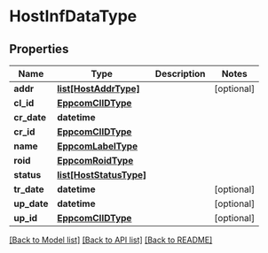 # HostInfDataType

## Properties
Name | Type | Description | Notes
------------ | ------------- | ------------- | -------------
**addr** | [**list[HostAddrType]**](HostAddrType.md) |  | [optional] 
**cl_id** | [**EppcomClIDType**](EppcomClIDType.md) |  | 
**cr_date** | **datetime** |  | 
**cr_id** | [**EppcomClIDType**](EppcomClIDType.md) |  | 
**name** | [**EppcomLabelType**](EppcomLabelType.md) |  | 
**roid** | [**EppcomRoidType**](EppcomRoidType.md) |  | 
**status** | [**list[HostStatusType]**](HostStatusType.md) |  | 
**tr_date** | **datetime** |  | [optional] 
**up_date** | **datetime** |  | [optional] 
**up_id** | [**EppcomClIDType**](EppcomClIDType.md) |  | [optional] 

[[Back to Model list]](../README.md#documentation-for-models) [[Back to API list]](../README.md#documentation-for-api-endpoints) [[Back to README]](../README.md)

